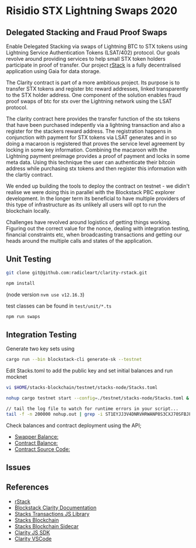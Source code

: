 # Risidio STX Lightning Swaps 2020

## Delegated Stacking and Fraud Proof Swaps

Enable Delegated Stacking via swaps of Lightning BTC to STX tokens using Lightning Service Authentication Tokens (LSAT/402) protocol. Our goals revolve around providing services to help small STX token holders participate in proof of transfer. Our project [rStack](https://stax.risidio.com) is a fully decentralised application using Gaia for data storage.

The Clarity contract is part of a more ambitious project. Its purpose is to transfer STX tokens and register btc reward addresses, linked transparently to the STX holder address. One component of the solution enables fraud proof swaps of btc for stx over the Lightning network using the LSAT protocol.

The clarity contract here provides the transfer function of the stx tokens that have been purchased indepently via a lightning transaction and also a register for the stackers reward address. The registration happens in conjunction with payment for STX tokens via LSAT generates and in so doing a macaroon is registered that proves the service level agreement by locking in some key information. Combining the macaroon with the Lightning payment preimage provides a proof of payment and locks in some meta data. Using this technique the user can authenticate their bitcoin address while purchasing stx tokens and then register this information with the clartiy contract.

We ended up building the tools to deploy the contract on testnet - we didin't realise we were doing this in parallel with the Blockstack PBC explorer development. In the longer term its beneficial to have multiple providers of this type of infrastructure as its unlikely all users will opt to run the blockchain locally.

Challenges have revolved around logistics of getting things working. Figuring out the correct value for the nonce, dealing with integration testing, financial constraints etc, when broadcasting transactions and getting our heads around the multiple calls and states of the application.

## Unit Testing

```bash
git clone git@github.com:radicleart/clarity-rstack.git

npm install
```

(node version `nvm use v12.16.3`)

test classes can be found in `test/unit/*.ts`

```javascript
npm run swaps
```

## Integration Testing

Generate two key sets using

```bash
cargo run --bin blockstack-cli generate-sk --testnet
```

Edit Stacks.toml to add the public key and set initial balances and run mocknet

```bash
vi $HOME/stacks-blockchain/testnet/stacks-node/Stacks.toml

nohup cargo testnet start --config=./testnet/stacks-node/Stacks.toml &

// tail the log file to watch for runtime errors in your script...
tail -f -n 200000 nohup.out | grep -i ST1EYJJ3V4DNRVHRWANP8S3CXJ70SFBJF2F8DH2RM
```

Check balances and contract deployment using the API;

* [Swapper Balance:](http://127.0.0.1:20443/v2/accounts/STFJEDEQB1Y1CQ7F04CS62DCS5MXZVSNXXN413ZG)
* [Contract Balance:](http://127.0.0.1:20443/v2/accounts/ST1EYJJ3V4DNRVHRWANP8S3CXJ70SFBJF2F8DH2RM)
* [Contract Source Code:](http://127.0.0.1:20443/v2/contracts/source/ST1EYJJ3V4DNRVHRWANP8S3CXJ70SFBJF2F8DH2RM/lightning-swaps-v1)

## Issues

## References

* [rStack](https://stax.risidio.com)
* [Blockstack Clarity Documentation](https://docs.blockstack.org/core/smart/rpc-api.html)
* [Stacks Transactions JS Library](https://github.com/blockstack/stacks-transactions-js)
* [Stacks Blockchain](https://github.com/blockstack/stacks-blockchain)
* [Stacks Blockchain Sidecar](https://github.com/blockstack/stacks-blockchain-sidecar)
* [Clarity JS SDK](https://github.com/blockstack/clarity-js-sdk)
* [Clarity VSCode](https://github.com/blockstack/clarity-vscode)
